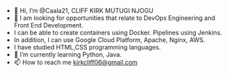 - 👋 Hi, I’m @Caala21, CLIFF KIRK MUTUGI NJOGU
- 👀 I am looking for opportunities that relate to DevOps Engineering and Front End Development.
- I can be able to create containers using Docker. Pipelines using Jenkins.
- In addition, I can use Google Cloud Platform, Apache, Nginx, AWS.
- I have studied HTML,CSS programming languages. 
- 🌱 I’m currently learning Python, Java.
- 📫 How to reach me kirkcliff06@gmail.com

<!---
Caala21/Caala21 is a ✨ special ✨ repository because its `README.md` (this file) appears on your GitHub profile.
You can click the Preview link to take a look at your changes.
--->
